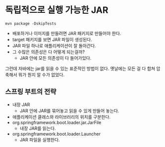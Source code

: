 # 독립적으로 실행 가능한 JAR

```shell
mvn package -DskipTests
```

- 배포하거나 이미지를 만들려면 JAR 패키지로 만들어야 한다.
- target 패키지를 보면 JAR 파일이 생성된다.
- JAR 파일 하나로 애플리케이션이 잘 돌아간다.
- 그 수많은 의존성은 다 어떻게 되는걸까?
    - JAR 안에 모든 의존성이 다 들어가있다.

그런데 자바에는 jar를 읽을 수 있는 표준적인 방법이 없다. 옛날에는 모든 걸 다 합쳐 압축해서 뭐가 뭔지 알 수가 없었다.

## 스프링 부트의 전략

- 내장 JAR
    - JAR 안에 JAR를 묶어놓고 읽을 수 있게 만들어 놓는다.
- 애플리케이션 클래스와 라이브러리의 위치를 구분한다.
- org.springframework.boot.loader.jar.JarFile
    - 내장 JAR를 읽는다.
- org.springframework.boot.loader.Launcher
    - JAR 파일을 실행한다.